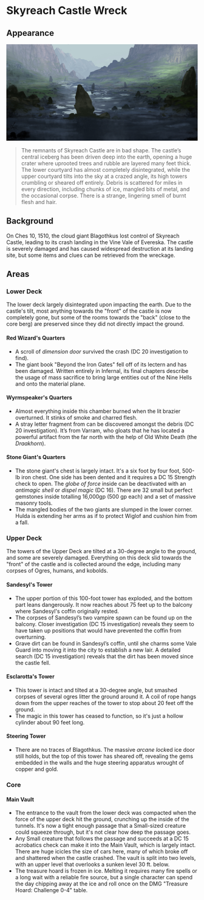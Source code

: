 # Skyreach Castle Wreck
## Appearance

![fantasy_landscape_by_jjpeabody_d72jtd0.jpg](../../images/backgrounds/fantasy_landscape_by_jjpeabody_d72jtd0.jpg)

> The remnants of Skyreach Castle are in bad shape. The castle’s central iceberg has been driven deep into the earth, opening a huge crater where uprooted trees and rubble are layered many feet thick. The lower courtyard has almost completely disintegrated, while the upper courtyard tilts into the sky at a crazed angle, its high towers crumbling or sheared off entirely. Debris is scattered for miles in every direction, including chunks of ice, mangled bits of metal, and the occasional corpse. There is a strange, lingering smell of burnt flesh and hair.
## Background
On Ches 10, 1510, the cloud giant Blagothkus lost control of Skyreach Castle, leading to its crash landing in the Vine Vale of Evereska. The castle is severely damaged and has caused widespread destruction at its landing site, but some items and clues can be retrieved from the wreckage.
## Areas
### Lower Deck
The lower deck largely disintegrated upon impacting the earth. Due to the castle's tilt, most anything towards the "front" of the castle is now completely gone, but some of the rooms towards the "back" (close to the core berg) are preserved since they did not directly impact the ground.
#### Red Wizard's Quarters
- A scroll of *dimension door* survived the crash (DC 20 investigation to find).
- The giant book "Beyond the Iron Gates" fell off of its lectern and has been damaged. Written entirely in Infernal, its final chapters describe the usage of mass sacrifice to bring large entities out of the Nine Hells and onto the material plane.
#### Wyrmspeaker's Quarters
- Almost everything inside this chamber burned when the lit brazier overturned. It stinks of smoke and charred flesh.
- A stray letter fragment from can be discovered amongst the debris (DC 20 investigation). It’s from Varram, who gloats that he has located a powerful artifact from the far north with the help of Old White Death (the *Draakhorn*).
#### Stone Giant's Quarters
- The stone giant's chest is largely intact. It's a six foot by four foot, 500-lb iron chest. One side has been dented and it requires a DC 15 Strength check to open. The *globe of force* inside can be deactivated with an *antimagic shell* or *dispel magic* (DC 16). There are 32 small but perfect gemstones inside totalling 16,000gp (500 gp each) and a set of massive masonry tools.
- The mangled bodies of the two giants are slumped in the lower corner. Hulda is extending her arms as if to protect Wiglof and cushion him from a fall.
### Upper Deck
The towers of the Upper Deck are tilted at a 30-degree angle to the ground, and some are severely damaged. Everything on this deck slid towards the "front" of the castle and is collected around the edge, including many corpses of Ogres, humans, and kobolds.
#### Sandesyl's Tower
- The upper portion of this 100-foot tower has exploded, and the bottom part leans dangerously. It now reaches about 75 feet up to the balcony where Sandesyl's coffin originally rested.
- The corpses of Sandesyl’s two vampire spawn can be found up on the balcony. Closer investigation (DC 15 investigation) reveals they seem to have taken up positions that would have prevented the coffin from overturning.
- Grave dirt can be found in Sandesyl’s coffin, until she charms some Vale Guard into moving it into the city to establish a new lair. A detailed search (DC 15 investigation) reveals that the dirt has been moved since the castle fell.
#### Esclarotta's Tower
- This tower is intact and tilted at a 30-degree angle, but smashed corpses of several ogres litter the ground around it. A coil of rope hangs down from the upper reaches of the tower to stop about 20 feet off the ground.
- The magic in this tower has ceased to function, so it's just a hollow cylinder about 90 feet long.
#### Steering Tower
- There are no traces of Blagothkus. The massive *arcane lock*ed ice door still holds, but the top of this tower has sheared off, revealing the gems embedded in the walls and the huge steering apparatus wrought of copper and gold.
### Core
#### Main Vault
- The entrance to the vault from the lower deck was compacted when the force of the upper deck hit the ground, crunching up the inside of the tunnels. It's now a tight enough passage that a Small-sized creature could squeeze through, but it's not clear how deep the passage goes.
- Any Small creature that follows the passage and succeeds at a DC 15 acrobatics check can make it into the Main Vault, which is largely intact. There are huge icicles the size of cars here, many of which broke off and shattered when the castle crashed. The vault is split into two levels, with an upper level that overlooks a sunken level 30 ft. below.
- The treasure hoard is frozen in ice. Melting it requires many fire spells or a long wait with a reliable fire source, but a single character can spend the day chipping away at the ice and roll once on the DMG "Treasure Hoard: Challenge 0-4" table.
